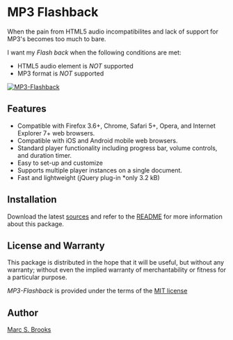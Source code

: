 # MP3 Flashback

When the pain from HTML5 audio incompatibilites and lack of support for MP3's becomes too much to bare.

I want my *Flash* _back_ when the following conditions are met:

- HTML5 audio element is *NOT* supported
- MP3 format is *NOT* supported

[<img src="https://nuxy.github.io/MP3-Flashback/preview.jpg" alt="MP3-Flashback" />](https://nuxy.github.io/MP3-Flashback)

## Features

- Compatible with Firefox 3.6+, Chrome, Safari 5+, Opera, and Internet Explorer 7+ web browsers.
- Compatible with iOS and Android mobile web browsers.
- Standard player functionality including progress bar, volume controls, and duration timer.
- Easy to set-up and customize
- Supports multiple player instances on a single document.
- Fast and lightweight (jQuery plug-in *only 3.2 kB)

## Installation

Download the latest [sources](https://github.com/nuxy/MP3-Flashback/tags) and refer to the [README](https://nuxy.github.io/MP3-Flashback) for more information about this package.

## License and Warranty

This package is distributed in the hope that it will be useful, but without any warranty; without even the implied warranty of merchantability or fitness for a particular purpose.

_MP3-Flashback_ is provided under the terms of the [MIT license](http://www.opensource.org/licenses/mit-license.php)

## Author

[Marc S. Brooks](https://github.com/nuxy)
